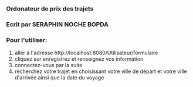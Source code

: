 
### Ordonateur de prix des trajets 
### Ecrit par SERAPHIN NOCHE BOPDA 

### Pour l'utiliser: 

1. aller à l'adresse http://localhost:8080/Utilisateur/formulaire
2. cliquez sur enregistrez et renseignez vos information
3. connectez-vous par la suite 
4. recherchez votre trajet en choisissant votre ville de départ et votre ville d'arrivée ainsi que la date du voyage